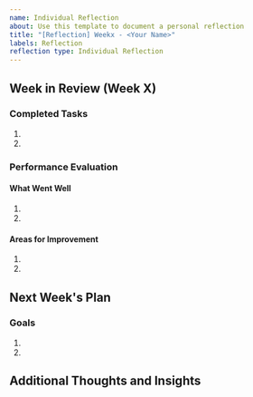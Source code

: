 ```yaml
---
name: Individual Reflection
about: Use this template to document a personal reflection
title: "[Reflection] Weekx - <Your Name>"
labels: Reflection
reflection type: Individual Reflection
---
```

## Week in Review (Week X)

### Completed Tasks
1. 
2. 

### Performance Evaluation
#### What Went Well
1. 
2. 
#### Areas for Improvement
1. 
2. 

## Next Week's Plan

### Goals
1. 
2. 

## Additional Thoughts and Insights



